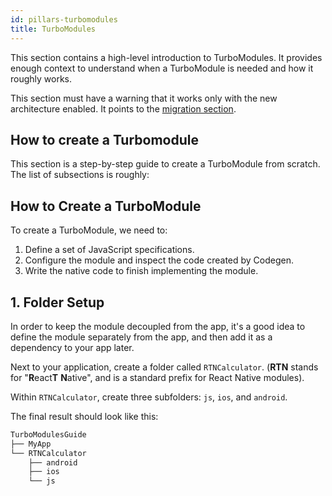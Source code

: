 ```yaml
---
id: pillars-turbomodules
title: TurboModules
---
```


This section contains a high-level introduction to TurboModules. It provides enough context to understand when a TurboModule is needed and how it roughly works.

This section must have a warning that it works only with the new architecture enabled. It points to the [migration section](../new-architecture-intro).

## How to create a Turbomodule

This section is a step-by-step guide to create a TurboModule from scratch. The list of subsections is roughly:

## How to Create a TurboModule

To create a TurboModule, we need to:

1. Define a set of JavaScript specifications.
2. Configure the module and inspect the code created by Codegen.
3. Write the native code to finish implementing the module.

## 1. Folder Setup

In order to keep the module decoupled from the app, it's a good idea to define the module separately from the app, and then add it as a dependency to your app later.

Next to your application, create a folder called `RTNCalculator`. (**RTN** stands for "**R**eact**T** **N**ative", and is a standard prefix for React Native modules).

Within `RTNCalculator`, create three subfolders: `js`, `ios`, and `android`.

The final result should look like this:

```sh
TurboModulesGuide
├── MyApp
└── RTNCalculator
    ├── android
    ├── ios
    └── js
```